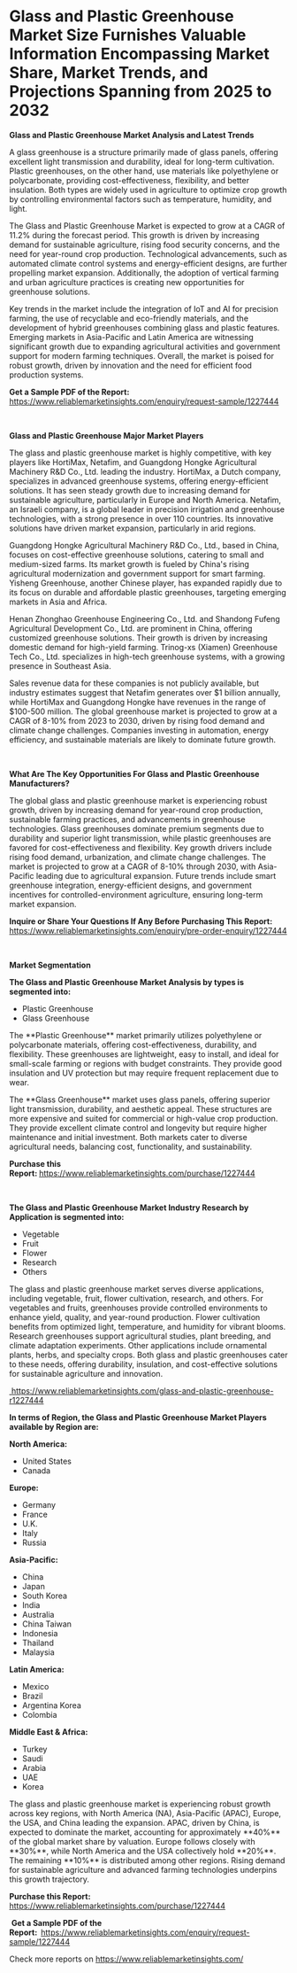 <p><h1>Glass and Plastic Greenhouse Market Size Furnishes Valuable Information Encompassing Market Share, Market Trends, and Projections Spanning from 2025 to 2032</h1></p><p><strong>Glass and Plastic Greenhouse Market Analysis and Latest Trends</strong></p>
<p><p>A glass greenhouse is a structure primarily made of glass panels, offering excellent light transmission and durability, ideal for long-term cultivation. Plastic greenhouses, on the other hand, use materials like polyethylene or polycarbonate, providing cost-effectiveness, flexibility, and better insulation. Both types are widely used in agriculture to optimize crop growth by controlling environmental factors such as temperature, humidity, and light.</p><p>The Glass and Plastic Greenhouse Market is expected to grow at a CAGR of 11.2% during the forecast period. This growth is driven by increasing demand for sustainable agriculture, rising food security concerns, and the need for year-round crop production. Technological advancements, such as automated climate control systems and energy-efficient designs, are further propelling market expansion. Additionally, the adoption of vertical farming and urban agriculture practices is creating new opportunities for greenhouse solutions.</p><p>Key trends in the market include the integration of IoT and AI for precision farming, the use of recyclable and eco-friendly materials, and the development of hybrid greenhouses combining glass and plastic features. Emerging markets in Asia-Pacific and Latin America are witnessing significant growth due to expanding agricultural activities and government support for modern farming techniques. Overall, the market is poised for robust growth, driven by innovation and the need for efficient food production systems.</p></p>
<p><strong>Get a Sample PDF of the Report:&nbsp;</strong> <a href="https://www.reliablemarketinsights.com/enquiry/request-sample/1227444?utm_campaign=1938&utm_medium=2&utm_source=Github&utm_content=ia&utm_term=21012025&utm_id=glass-and-plastic-greenhouse">https://www.reliablemarketinsights.com/enquiry/request-sample/1227444</a></p>
<p>&nbsp;</p>
<p><strong>Glass and Plastic Greenhouse Major Market Players</strong></p>
<p><p>The glass and plastic greenhouse market is highly competitive, with key players like HortiMax, Netafim, and Guangdong Hongke Agricultural Machinery R&D Co., Ltd. leading the industry. HortiMax, a Dutch company, specializes in advanced greenhouse systems, offering energy-efficient solutions. It has seen steady growth due to increasing demand for sustainable agriculture, particularly in Europe and North America. Netafim, an Israeli company, is a global leader in precision irrigation and greenhouse technologies, with a strong presence in over 110 countries. Its innovative solutions have driven market expansion, particularly in arid regions.</p><p>Guangdong Hongke Agricultural Machinery R&D Co., Ltd., based in China, focuses on cost-effective greenhouse solutions, catering to small and medium-sized farms. Its market growth is fueled by China's rising agricultural modernization and government support for smart farming. Yisheng Greenhouse, another Chinese player, has expanded rapidly due to its focus on durable and affordable plastic greenhouses, targeting emerging markets in Asia and Africa.</p><p>Henan Zhonghao Greenhouse Engineering Co., Ltd. and Shandong Fufeng Agricultural Development Co., Ltd. are prominent in China, offering customized greenhouse solutions. Their growth is driven by increasing domestic demand for high-yield farming. Trinog-xs (Xiamen) Greenhouse Tech Co., Ltd. specializes in high-tech greenhouse systems, with a growing presence in Southeast Asia.</p><p>Sales revenue data for these companies is not publicly available, but industry estimates suggest that Netafim generates over $1 billion annually, while HortiMax and Guangdong Hongke have revenues in the range of $100-500 million. The global greenhouse market is projected to grow at a CAGR of 8-10% from 2023 to 2030, driven by rising food demand and climate change challenges. Companies investing in automation, energy efficiency, and sustainable materials are likely to dominate future growth.</p></p>
<p>&nbsp;</p>
<p><strong>What Are The Key Opportunities For Glass and Plastic Greenhouse Manufacturers?</strong></p>
<p><p>The global glass and plastic greenhouse market is experiencing robust growth, driven by increasing demand for year-round crop production, sustainable farming practices, and advancements in greenhouse technologies. Glass greenhouses dominate premium segments due to durability and superior light transmission, while plastic greenhouses are favored for cost-effectiveness and flexibility. Key growth drivers include rising food demand, urbanization, and climate change challenges. The market is projected to grow at a CAGR of 8-10% through 2030, with Asia-Pacific leading due to agricultural expansion. Future trends include smart greenhouse integration, energy-efficient designs, and government incentives for controlled-environment agriculture, ensuring long-term market expansion.</p></p>
<p><strong>Inquire or Share Your Questions If Any Before Purchasing This Report:</strong> <a href="https://www.reliablemarketinsights.com/enquiry/pre-order-enquiry/1227444?utm_campaign=1938&utm_medium=2&utm_source=Github&utm_content=ia&utm_term=21012025&utm_id=glass-and-plastic-greenhouse">https://www.reliablemarketinsights.com/enquiry/pre-order-enquiry/1227444</a></p>
<p>&nbsp;</p>
<p><strong>Market Segmentation</strong></p>
<p><strong>The Glass and Plastic Greenhouse Market Analysis by types is segmented into:</strong></p>
<p><ul><li>Plastic Greenhouse</li><li>Glass Greenhouse</li></ul></p>
<p><p>The **Plastic Greenhouse** market primarily utilizes polyethylene or polycarbonate materials, offering cost-effectiveness, durability, and flexibility. These greenhouses are lightweight, easy to install, and ideal for small-scale farming or regions with budget constraints. They provide good insulation and UV protection but may require frequent replacement due to wear.</p><p>The **Glass Greenhouse** market uses glass panels, offering superior light transmission, durability, and aesthetic appeal. These structures are more expensive and suited for commercial or high-value crop production. They provide excellent climate control and longevity but require higher maintenance and initial investment. Both markets cater to diverse agricultural needs, balancing cost, functionality, and sustainability.</p></p>
<p><strong>Purchase this Report:&nbsp;</strong><a href="https://www.reliablemarketinsights.com/purchase/1227444?utm_campaign=1938&utm_medium=2&utm_source=Github&utm_content=ia&utm_term=21012025&utm_id=glass-and-plastic-greenhouse">https://www.reliablemarketinsights.com/purchase/1227444</a></p>
<p>&nbsp;</p>
<p><strong>The Glass and Plastic Greenhouse Market Industry Research by Application is segmented into:</strong></p>
<p><ul><li>Vegetable</li><li>Fruit</li><li>Flower</li><li>Research</li><li>Others</li></ul></p>
<p><p>The glass and plastic greenhouse market serves diverse applications, including vegetable, fruit, flower cultivation, research, and others. For vegetables and fruits, greenhouses provide controlled environments to enhance yield, quality, and year-round production. Flower cultivation benefits from optimized light, temperature, and humidity for vibrant blooms. Research greenhouses support agricultural studies, plant breeding, and climate adaptation experiments. Other applications include ornamental plants, herbs, and specialty crops. Both glass and plastic greenhouses cater to these needs, offering durability, insulation, and cost-effective solutions for sustainable agriculture and innovation.</p></p>
<p><a href="https://www.reliablemarketinsights.com/glass-and-plastic-greenhouse-r1227444?utm_campaign=1938&utm_medium=2&utm_source=Github&utm_content=ia&utm_term=21012025&utm_id=glass-and-plastic-greenhouse">&nbsp;https://www.reliablemarketinsights.com/glass-and-plastic-greenhouse-r1227444</a></p>
<p><strong>In terms of Region, the Glass and Plastic Greenhouse Market Players available by Region are:</strong></p>
<p>
    <p> <strong> North America: </strong>
        <ul>
            <li>United States</li>
            <li>Canada</li>
        </ul>
        </p> 
    <p> <strong> Europe: </strong>
        <ul>
            <li>Germany</li>
            <li>France</li>
            <li>U.K.</li>
            <li>Italy</li>
            <li>Russia</li>
        </ul>
        </p> 
    <p> <strong> Asia-Pacific: </strong>
        <ul>
            <li>China</li>
            <li>Japan</li>
            <li>South Korea</li>
            <li>India</li>
            <li>Australia</li>
            <li>China Taiwan</li>
            <li>Indonesia</li>
            <li>Thailand</li>
            <li>Malaysia</li>
        </ul>
        </p> 
    <p> <strong> Latin America: </strong>
        <ul>
            <li>Mexico</li>
            <li>Brazil</li>
            <li>Argentina Korea</li>
            <li>Colombia</li>
        </ul>
        </p> 
    <p> <strong> Middle East & Africa: </strong>
        <ul>
            <li>Turkey</li>
            <li>Saudi</li>
            <li>Arabia</li>
            <li>UAE</li>
            <li>Korea</li>
        </ul>
    </p>
    </p>
<p><p>The glass and plastic greenhouse market is experiencing robust growth across key regions, with North America (NA), Asia-Pacific (APAC), Europe, the USA, and China leading the expansion. APAC, driven by China, is expected to dominate the market, accounting for approximately **40%** of the global market share by valuation. Europe follows closely with **30%**, while North America and the USA collectively hold **20%**. The remaining **10%** is distributed among other regions. Rising demand for sustainable agriculture and advanced farming technologies underpins this growth trajectory.</p></p>
<p><strong>Purchase this Report: </strong><a href="https://www.reliablemarketinsights.com/purchase/1227444?utm_campaign=1938&utm_medium=2&utm_source=Github&utm_content=ia&utm_term=21012025&utm_id=glass-and-plastic-greenhouse">https://www.reliablemarketinsights.com/purchase/1227444</a></p>
<p>&nbsp;<strong>Get a Sample PDF of the Report:&nbsp;&nbsp;</strong><a href="https://www.reliablemarketinsights.com/enquiry/request-sample/1227444?utm_campaign=1938&utm_medium=2&utm_source=Github&utm_content=ia&utm_term=21012025&utm_id=glass-and-plastic-greenhouse">https://www.reliablemarketinsights.com/enquiry/request-sample/1227444</a></p>
<p><strong></strong></p>
<p>Check more reports on <a href="https://www.reliablemarketinsights.com/?utm_campaign=1938&utm_medium=2&utm_source=Github&utm_content=ia&utm_term=21012025&utm_id=glass-and-plastic-greenhouse">https://www.reliablemarketinsights.com/</a></p>